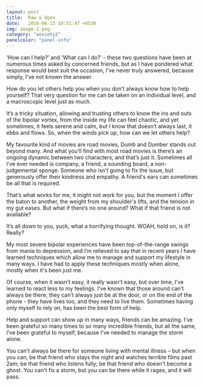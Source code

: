 ```yaml
---
layout: post
title:  Raw & Open
date:   2016-06-13 10:51:47 +0530
img: image-1.png
category: "anxiety2"
panelcolor: "panel-info"
---
```


‘How can I help?’ and ‘What can I do?’ - these two questions have been at numerous times asked by concerned friends, but as I have pondered what response would best suit the occasion, I’ve never truly answered, because simply, I’ve not known the answer.

How do you let others help you when you don’t always know how to help yourself? That very question for me can be taken on an individual level, and a macroscopic level just as much.

It’s a tricky situation, allowing and trusting others to know the ins and outs of the bipolar vortex, from the inside my life can feel chaotic, and yet sometimes, it feels serene and calm, but I know that doesn’t always last, it ebbs and flows. So, when the winds pick up, how can we let others help?

My favourite kind of movies are road movies, Dumb and Dumber stands out beyond many. And what you’ll find with most road movies is there’s an ongoing dynamic between two characters, and that’s just it. Sometimes all I’ve ever needed is company, a friend, a sounding board, a non-judgemental sponge. Someone who isn’t going to fix the issue, but generously offer their kindness and empathy. A friend's ears can sometimes be all that is required.

That’s what works for me, it might not work for you, but the moment I offer the baton to another, the weight from my shoulder's lifts, and the tension in my gut eases. But what if there’s no one around? What if that friend is not available?

It’s all down to you, yuck, what a horrifying thought. WOAH, hold on, is it? Really?

My most severe bipolar experiences have been top-of-the-range swings from mania to depression, and I’m relieved to say that in recent years I have learned techniques which allow me to manage and support my lifestyle in many ways. I have had to apply these techniques mostly when alone, mostly when it's been just me.

Of course, when it wasn’t easy, it really wasn’t easy, but over time, I’ve learned to react less to my feelings. I’ve known that those around can’t always be there, they can’t always just be at the door, or on the end of the phone - they have lives too, and they need to live them. Sometimes having only myself to rely on, has been the best form of help.

Help and support can show up in many ways, friends can be amazing. I’ve been grateful so many times to so many incredible friends, but all the same, I’ve been grateful to myself, because I’ve needed to manage the storm alone.

You can’t always be there for someone living with mental illness – but when you can, be that friend who stays the night and watches terrible films past 2am; be that friend who listens fully; be that friend who doesn't become a ghost. You can't fix a storm, but you can be there while it rages, and it will pass.
